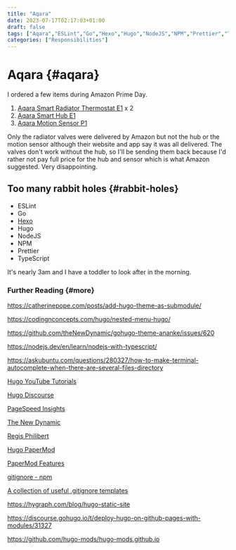 ```yaml
---
title: "Aqara"
date: 2023-07-17T02:17:03+01:00
draft: false
tags: ["Aqara","ESLint","Go","Hexo","Hugo","NodeJS","NPM","Prettier","TypeScript"]
categories: ["Responsibilities"]
---
```


# Aqara {#aqara}

I ordered a few items during Amazon Prime Day.

1. [Aqara Smart Radiator Thermostat E1](https://www.amazon.co.uk/gp/product/B0B6DTSGSJ/ref=ppx_yo_dt_b_asin_title_o00_s00?ie=UTF8&psc=1) x 2
2. [Aqara Smart Hub E1](https://www.amazon.co.uk/gp/product/B09BJCNCKM/ref=ppx_yo_dt_b_asin_title_o01_s00?ie=UTF8&psc=1)
3. [Aqara Motion Sensor P1](https://www.amazon.co.uk/gp/product/B0B9XZ1D51/ref=ppx_yo_dt_b_asin_title_o01_s00?ie=UTF8&psc=1)

Only the radiator valves were delivered by Amazon but not the hub or the motion sensor although their website and app say it was all delivered. The valves don't work without the hub, so I'll be sending them back because I'd rather not pay full price for the hub and sensor which is what Amazon suggested. Very disappointing.

## Too many rabbit holes {#rabbit-holes}

+ ESLint
+ Go
+ [Hexo](https://hexo.io/)
+ Hugo
+ NodeJS
+ NPM
+ Prettier
+ TypeScript

It's nearly 3am and I have a toddler to look after in the morning.

### Further Reading {#more}
https://catherinepope.com/posts/add-hugo-theme-as-submodule/

https://codingnconcepts.com/hugo/nested-menu-hugo/

https://github.com/theNewDynamic/gohugo-theme-ananke/issues/620

https://nodejs.dev/en/learn/nodejs-with-typescript/

https://askubuntu.com/questions/280327/how-to-make-terminal-autocomplete-when-there-are-several-files-directory

[Hugo YouTube Tutorials](https://www.youtube.com/playlist?list=PLLAZ4kZ9dFpOnyRlyS-liKL5ReHDcj4G3)

[Hugo Discourse](https://discourse.gohugo.io/)

[PageSpeed Insights](https://pagespeed.web.dev/?utm_source=psi&utm_medium=redirect)

[The New Dynamic](https://www.thenewdynamic.com/)

[Regis Philibert](https://www.regisphilibert.com/)

[Hugo PaperMod](https://github.com/adityatelange/hugo-PaperMod/tree/exampleSite/)

[PaperMod Features](https://adityatelange.github.io/hugo-PaperMod/posts/papermod/papermod-features/)

[gitignore - npm](https://www.npmjs.com/package/gitignore)

[A collection of useful .gitignore templates](https://github.com/github/gitignore/tree/main)

https://hygraph.com/blog/hugo-static-site

https://discourse.gohugo.io/t/deploy-hugo-on-github-pages-with-modules/31327

https://github.com/hugo-mods/hugo-mods.github.io